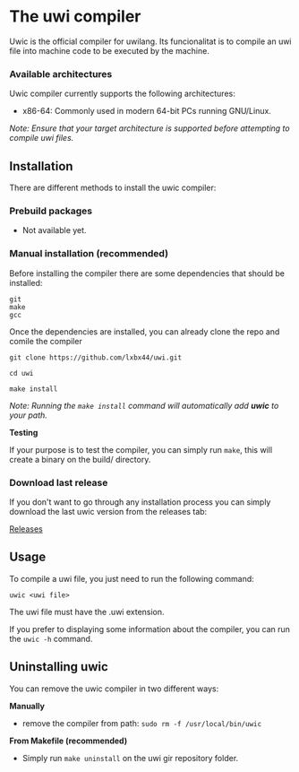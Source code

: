# The uwi compiler

Uwic is the official compiler for uwilang. Its funcionalitat is to compile an uwi file into machine code to be executed by the machine.
### Available architectures

Uwic compiler currently supports the following architectures:

- x86-64: Commonly used in modern 64-bit PCs running GNU/Linux.

*Note: Ensure that your target architecture is supported before attempting to compile uwi files.*

## Installation

There are different methods to install the uwic compiler:

### Prebuild packages

- Not available yet.

### Manual installation (recommended)

Before installing the compiler there are some dependencies that should be installed:

``` shell
git
make
gcc
```

Once the dependencies are installed, you can already clone the repo and comile the compiler

`git clone https://github.com/lxbx44/uwi.git`

`cd uwi`

`make install`

*Note: Running the `make install` command will automatically add **uwic** to your path.*

**Testing**

If your purpose is to test the compiler, you can simply run `make`, this will create a binary on the build/ directory.

### Download last release

If you don't want to go through any installation process you can simply download the last uwic version from the releases tab:

[Releases](https://github.com/lxbx44/uwi/releases)

## Usage

To compile a uwi file, you just need to run the following command:

`uwic <uwi file>`

The uwi file must have the .uwi extension.

If you prefer to displaying some information about the compiler, you can run the `uwic -h` command.

## Uninstalling uwic

You can remove the uwic compiler in two different ways:

**Manually**

- remove the compiler from path: `sudo rm -f /usr/local/bin/uwic`

**From Makefile (recommended)**

- Simply run `make uninstall` on the uwi gir repository folder.

